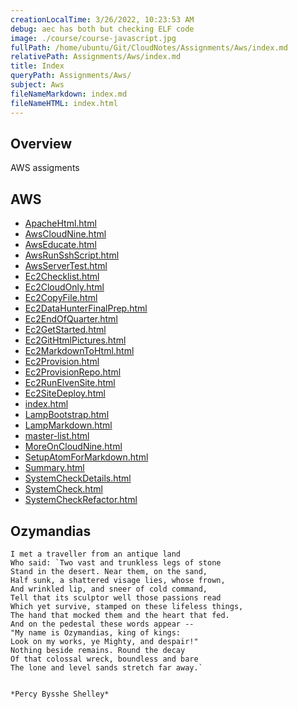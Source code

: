 ```yaml
---
creationLocalTime: 3/26/2022, 10:23:53 AM
debug: aec has both but checking ELF code
image: ./course/course-javascript.jpg
fullPath: /home/ubuntu/Git/CloudNotes/Assignments/Aws/index.md
relativePath: Assignments/Aws/index.md
title: Index
queryPath: Assignments/Aws/
subject: Aws
fileNameMarkdown: index.md
fileNameHTML: index.html
---
```



<!-- toc -->
<!-- tocstop -->

## Overview

AWS assigments

## AWS

- [ApacheHtml.html](ApacheHtml.html)
- [AwsCloudNine.html](AwsCloudNine.html)
- [AwsEducate.html](AwsEducate.html)
- [AwsRunSshScript.html](AwsRunSshScript.html)
- [AwsServerTest.html](AwsServerTest.html)
- [Ec2Checklist.html](Ec2Checklist.html)
- [Ec2CloudOnly.html](Ec2CloudOnly.html)
- [Ec2CopyFile.html](Ec2CopyFile.html)
- [Ec2DataHunterFinalPrep.html](Ec2DataHunterFinalPrep.html)
- [Ec2EndOfQuarter.html](Ec2EndOfQuarter.html)
- [Ec2GetStarted.html](Ec2GetStarted.html)
- [Ec2GitHtmlPictures.html](Ec2GitHtmlPictures.html)
- [Ec2MarkdownToHtml.html](Ec2MarkdownToHtml.html)
- [Ec2Provision.html](Ec2Provision.html)
- [Ec2ProvisionRepo.html](Ec2ProvisionRepo.html)
- [Ec2RunElvenSite.html](Ec2RunElvenSite.html)
- [Ec2SiteDeploy.html](Ec2SiteDeploy.html)
- [index.html](index.html)
- [LampBootstrap.html](LampBootstrap.html)
- [LampMarkdown.html](LampMarkdown.html)
- [master-list.html](master-list.html)
- [MoreOnCloudNine.html](MoreOnCloudNine.html)
- [SetupAtomForMarkdown.html](SetupAtomForMarkdown.html)
- [Summary.html](Summary.html)
- [SystemCheckDetails.html](SystemCheckDetails.html)
- [SystemCheck.html](SystemCheck.html)
- [SystemCheckRefactor.html](SystemCheckRefactor.html)

## Ozymandias

```shell
I met a traveller from an antique land
Who said: `Two vast and trunkless legs of stone
Stand in the desert. Near them, on the sand,
Half sunk, a shattered visage lies, whose frown,
And wrinkled lip, and sneer of cold command,
Tell that its sculptor well those passions read
Which yet survive, stamped on these lifeless things,
The hand that mocked them and the heart that fed.
And on the pedestal these words appear --
"My name is Ozymandias, king of kings:
Look on my works, ye Mighty, and despair!"
Nothing beside remains. Round the decay
Of that colossal wreck, boundless and bare
The lone and level sands stretch far away.`


*Percy Bysshe Shelley*
```

